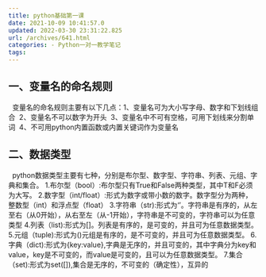 ```yaml
---
title: python基础第一课
date: 2021-10-09 10:41:57.0
updated: 2022-03-30 23:31:22.825
url: /archives/641.html
categories: - Python一对一教学笔记
tags: 
---
```




## 一、变量名的命名规则

  变量名的命名规则主要有以下几点：1、变量名可为大小写字母、数字和下划线组合  2、变量名不可以数字为开头  3、变量名中不可有空格，可用下划线来分割单词  4、不可用python内置函数或内置关键词作为变量名  

## 二、数据类型

  python数据类型主要有七种，分别是布尔型、数字型、字符串、列表、元组、字典和集合。 1.布尔型（bool）:布尔型只有True和False两种类型，其中T和F必须为大写。 2.数字型（int/float）:形式为数字或带小数的数字。数字型分为两种，整数型（int）和浮点型（float） 3.字符串（str):形式为‘’。字符串是有序的，从左至右（从0开始），从右至左（从-1开始），字符串是不可变的，字符串可以为任意类型 4.列表（list):形式为\[\]。列表是有序的，是可变的，并且可为任意数据类型。 5.元组（tuple):形式为()元组是有序的，是不可变的，并且可为任意数据类型。 6.字典（dict):形式为{key:value},字典是无序的，并且可变的，其中字典分为key和value，key是不可变的，而value是可变的，且可以为任意数据类型。 7.集合（set):形式为set(\[\]),集合是无序的，不可变的（确定性），互异的